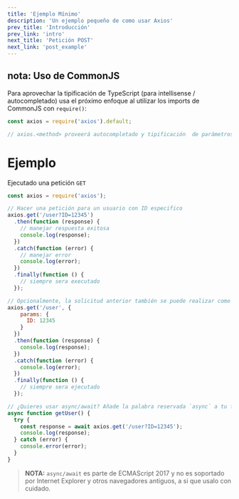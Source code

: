 ```yaml
---
title: 'Ejemplo Mínimo'
description: 'Un ejemplo pequeño de como usar Axios'
prev_title: 'Introducción'
prev_link: 'intro'
next_title: 'Petición POST'
next_link: 'post_example'
---
```


## nota: Uso de CommonJS
Para aprovechar la tipificación de TypeScript (para intellisense / autocompletado) usa el próximo enfoque al utilizar los imports de CommonJS con `require()`:

```js
const axios = require('axios').default;

// axios.<method> proveerá autocompletado y tipificación  de parámetros
```

# Ejemplo

Ejecutado una petición `GET`

```js
const axios = require('axios');

// Hacer una petición para un usuario con ID especifico
axios.get('/user?ID=12345')
  .then(function (response) {
    // manejar respuesta exitosa
    console.log(response);
  })
  .catch(function (error) {
    // manejar error
    console.log(error);
  })
  .finally(function () {
    // siempre sera executado
  });

// Opcionalmente, la solicitud anterior también se puede realizar como
axios.get('/user', {
    params: {
      ID: 12345
    }
  })
  .then(function (response) {
    console.log(response);
  })
  .catch(function (error) {
    console.log(error);
  })
  .finally(function () {
    // siempre sera ejecutado
  });  

// ¿Quieres usar async/await? Añade la palabra reservada `async` a tu función/método externo.
async function getUser() {
  try {
    const response = await axios.get('/user?ID=12345');
    console.log(response);
  } catch (error) {
    console.error(error);
  }
}
```

> **NOTA:** `async/await` es parte de ECMAScript 2017 y no es soportado por Internet
> Explorer y otros navegadores antiguos, a si que usalo con cuidado.